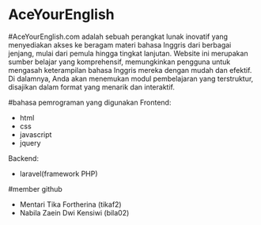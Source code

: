 # AceYourEnglish
#AceYourEnglish.com adalah sebuah perangkat lunak inovatif yang menyediakan akses ke beragam materi bahasa Inggris dari berbagai jenjang, mulai dari pemula hingga tingkat lanjutan. Website ini merupakan sumber belajar yang komprehensif, memungkinkan pengguna untuk mengasah keterampilan bahasa Inggris mereka dengan mudah dan efektif. Di dalamnya, Anda akan menemukan modul pembelajaran yang terstruktur, disajikan dalam format yang menarik dan interaktif.

#bahasa pemrograman yang digunakan 
Frontend:
- html
- css
- javascript
- jquery

Backend:
- laravel(framework PHP)

#member github
- Mentari Tika Fortherina (tikaf2)
- Nabila Zaein Dwi Kensiwi (bila02)
